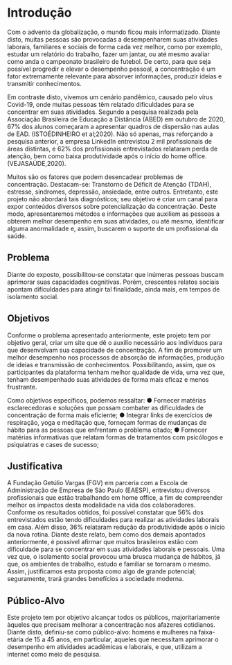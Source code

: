 # Introdução

Com o advento da globalização, o mundo ficou mais informatizado. Diante disto, muitas pessoas são provocadas a desempenharem suas atividades laborais, familiares e sociais de forma cada vez melhor, como por exemplo, estudar um relatório do trabalho, fazer um jantar, ou até mesmo avaliar como anda o campeonato brasileiro de futebol. De certo, para que seja possível progredir e elevar o desempenho pessoal, a concentração é um fator extremamente relevante para absorver informações, produzir ideias e transmitir conhecimentos.   

Em contraste disto, vivemos um cenário pandêmico, causado pelo vírus Covid-19, onde muitas pessoas têm relatado dificuldades para se concentrar em suas atividades. Segundo a pesquisa realizada pela Associação Brasileira de Educação a Distância (ABED) em outubro de 2020, 67% dos alunos começaram a apresentar quadros de dispersão nas aulas de EAD. (ISTOÉDINHEIRO et al;2020).  Não só apenas, mas reforçando a pesquisa anterior, a empresa LinkedIn entrevistou 2 mil profissionais de áreas distintas, e 62% dos profissionais entrevistados relataram perda de atenção, bem como baixa produtividade após o início do home office. (VEJASAÚDE,2020). 
 
Muitos são os fatores que podem desencadear problemas de concentração. Destacam-se: Transtorno de Déficit de Atenção (TDAH), estresse, síndromes, depressão, ansiedade, entre outros. Entretanto, este projeto não abordará tais diagnósticos; seu objetivo é criar um canal para expor conteúdos diversos sobre potencialização da concentração. Deste modo, apresentaremos métodos e informações que auxiliem as pessoas a obterem melhor desempenho em suas atividades, ou até mesmo, identificar alguma anormalidade e, assim, buscarem o suporte de um profissional da saúde.


## Problema

Diante do exposto, possibilitou-se constatar que inúmeras pessoas buscam aprimorar suas capacidades 
cognitivas. Porém, crescentes relatos sociais apontam dificuldades para atingir tal finalidade, ainda 
mais, em tempos de isolamento social. 

## Objetivos

Conforme o problema apresentado anteriormente, este projeto tem por objetivo geral, criar um site que dê o auxílio necessário aos indivíduos para que desenvolvam sua capacidade de concentração. A fim de promover um melhor desempenho nos processos de absorção de informações, produção de ideias e transmissão de conhecimentos. Possibilitando, assim, que os participantes da plataforma tenham melhor qualidade de vida, uma vez que, tenham desempenhado suas atividades de forma mais eficaz e menos frustrante.  
 
Como objetivos específicos, podemos ressaltar: 
●	Fornecer matérias esclarecedoras e soluções que possam combater as dificuldades de concentração de forma mais eficiente; 
●	Integrar links de exercícios de respiração, yoga e meditação que, forneçam formas de mudanças de hábito para as pessoas que enfrentam o problema citado; 
●	Fornecer matérias informativas que relatam formas de tratamentos 
com psicólogos e psiquiatras e cases de sucesso; 


## Justificativa

A Fundação Getúlio Vargas (FGV) em parceria com a Escola de Administração de Empresa de São Paulo (EAESP), entrevistou diversos profissionais que estão trabalhando em home office, a fim de compreender melhor os impactos desta modalidade na vida dos colaboradores. Conforme os resultados obtidos, foi possível constatar que 56% dos entrevistados estão tendo dificuldades para realizar as atividades laborais em casa. Além disso, 36% relataram redução da produtividade após o início da nova rotina. Diante deste relato, bem como dos demais apontados anteriormente, é possível afirmar que muitos brasileiros estão com dificuldade para se concentrar em suas atividades laborais e pessoais. Uma vez que, o isolamento social provocou uma brusca mudança de hábitos, já que, os ambientes de trabalho, estudo e familiar se tornaram o mesmo. Assim, justificamos esta proposta como algo de grande potencial; seguramente, trará grandes benefícios a sociedade moderna.

## Público-Alvo

Este projeto tem por objetivo alcançar todos os públicos, majoritariamente àqueles que precisam melhorar a concentração nos afazeres cotidianos. Diante disto, definiu-se como público-alvo: homens e mulheres na faixa-etária de 15 a 45 anos, em particular, aqueles que necessitam aprimorar o desempenho em atividades acadêmicas e laborais, e que, utilizam a internet como meio de pesquisa. 

